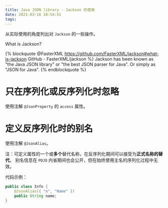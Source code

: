 ```yaml
---
title: Java JSON library - Jackson 的使用
date: 2021-03-16 10:54:51
tags:
---
```


从实际使用的角度列出对 `Jackson` 的一些操作。

<!--more-->

What is Jackson?

{% blockquote @FasterXML https://github.com/FasterXML/jackson#what-is-jackson GitHub - FasterXML/jackson %}
Jackson has been known as "the Java JSON library" or "the best JSON parser for Java". Or simply as "JSON for Java".
{% endblockquote %}

# 只在序列化或反序列化时忽略

使用注解 `@JsonProperty` 的 `access` 属性。

# 定义反序列化时的别名

使用注解 `@JsonAlias`。

注：可定义属性的一个或**多个**替代名称，在反序列化期间可以接受为**正式名称的替代**。 别名信息在 `POJO` 内省期间也会公开，但在始终使用主名的序列化过程中无效。

代码示例：

```java
public class Info {
    @JsonAlias({ "n", "Name" })
    public String name;
}
```
